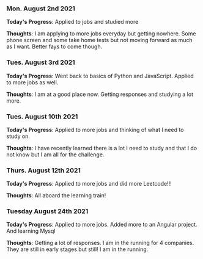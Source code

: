 ### Mon. August 2nd 2021

**Today's Progress**: Applied to jobs and studied more

**Thoughts**: I am applying to more jobs everyday but getting nowhere. Some phone screen and some take home tests but not moving forward as much as I want. Better fays to come though.

### Tues. August 3rd 2021

**Today's Progress**: Went back to basics of Python and JavaScript. Applied to more jobs as well.

**Thoughts**: I am at a good place now. Getting responses and studying a lot more.

### Tues. August 10th 2021

**Today's Progress**: Applied to more jobs and thinking of what I need to study on.

**Thoughts**: I have recently learned there is a lot I need to study and that I do not know but I am all for the challenge.

### Thurs. August 12th 2021

**Today's Progress**: Applied to more jobs and did more Leetcode!!!

**Thoughts**: All aboard the learning train!

### Tuesday August 24th 2021

**Today's Progress**: Applied to more jobs. Added more to an Angular project. And learning Mysql 

**Thoughts**: Getting a lot of responses. I am in the running for 4 companies. They are still in early stages but still! I am in the running.